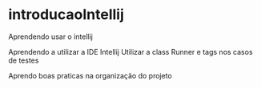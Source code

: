 # introducaoIntellij
Aprendendo usar o intellij

Aprendendo a utilizar a IDE Intellij
Utilizar a class Runner e tags nos casos de testes

Aprendo boas praticas na organização do projeto

